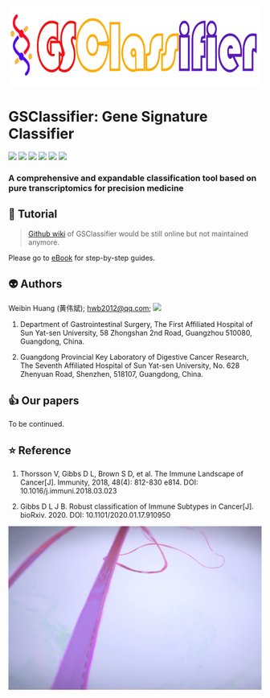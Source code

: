<p align="left">
<a href="https://github.com/huangwb8/GSClassifier"><img src="https://github.com/huangwb8/test_file/blob/master/GSClassifier/logo%20for%20GSClassifier.jpg?raw=true" height="160"> </a>
</p>

# GSClassifier: Gene Signature Classifier

<p align="left">
<a href=""><img src="https://img.shields.io/github/r-package/v/huangwb8/GSClassifier"></a>
<a href="https://github.com/huangwb8/GSClassifier/blob/master/license.txt"><img src="https://shields.io/badge/license-Apache%202-blue"></a>
<a href=""><img src="https://img.shields.io/badge/platform-windows%20%7C%20linux-lightgrey"></a>
<a href=""><img src="https://img.shields.io/github/commit-activity/m/huangwb8/GSClassifier"></a>
<a href=""><img src="https://img.shields.io/github/stars/huangwb8/GSClassifier?style=social"></a>
<a href="https://github.com/huangwb8/GSClassifier/issues"><img src="https://img.shields.io/github/issues-raw/huangwb8/GSClassifier"></a>
</p>

### A comprehensive and expandable classification tool  based on pure transcriptomics for precision medicine


## :camel: Tutorial

> [Github wiki](https://github.com/huangwb8/GSClassifier/wiki) of GSClassifier would be still online but not maintained anymore.

Please go to [eBook](https://huangwb8.github.io/GSClassifier.principle/) for step-by-step guides.


## :alien: Authors

Weibin Huang (黄伟斌);  <hwb2012@qq.com>;  <a href="https://github.com/huangwb8/test_file/blob/master/GSClassifier/pay.jpg?raw=true"><img src="https://img.shields.io/badge/say-thanks-ff69b4.svg"></a>

1. Department of Gastrointestinal Surgery, The First Affiliated Hospital of Sun Yat-sen University, 58 Zhongshan 2nd Road, Guangzhou 510080, Guangdong, China.

2. Guangdong Provincial Key Laboratory of Digestive Cancer Research, The Seventh Affiliated Hospital of Sun Yat-sen University, No. 628 Zhenyuan Road, Shenzhen, 518107, Guangdong, China.

## :+1: Our papers

To be continued.

## :star: Reference

1. Thorsson V, Gibbs D L, Brown S D, et al. The Immune Landscape of Cancer[J]. Immunity, 2018, 48(4): 812-830 e814.  DOI: 10.1016/j.immuni.2018.03.023

2. Gibbs D L J B. Robust classification of Immune Subtypes in Cancer[J]. bioRxiv.  2020. DOI: 10.1101/2020.01.17.910950

<p align="center">
<a href="https://github.com/huangwb8/GSClassifier"><img src="https://github.com/huangwb8/test_file/blob/master/GSClassifier/backgroud_for_GS_2.jpg?raw=true" width="900"> </a>
</p>
